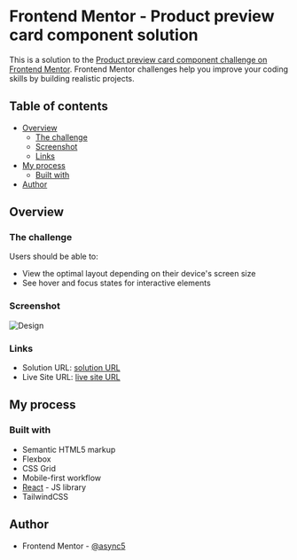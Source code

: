 # Frontend Mentor - Product preview card component solution

This is a solution to the [Product preview card component challenge on Frontend Mentor](https://www.frontendmentor.io/challenges/product-preview-card-component-GO7UmttRfa). Frontend Mentor challenges help you improve your coding skills by building realistic projects.

## Table of contents

- [Overview](#overview)
  - [The challenge](#the-challenge)
  - [Screenshot](#screenshot)
  - [Links](#links)
- [My process](#my-process)
  - [Built with](#built-with)
- [Author](#author)

## Overview

### The challenge

Users should be able to:

- View the optimal layout depending on their device's screen size
- See hover and focus states for interactive elements

### Screenshot

![Design](./design/desktop-preview.jpg.jpg)

### Links

- Solution URL: [solution URL](https://your-solution-url.com)
- Live Site URL: [live site URL](https://deft-beijinho-3089c7.netlify.app/)

## My process

### Built with

- Semantic HTML5 markup
- Flexbox
- CSS Grid
- Mobile-first workflow
- [React](https://reactjs.org/) - JS library
- TailwindCSS

## Author

- Frontend Mentor - [@async5](https://www.frontendmentor.io/profile/async5)
  <!-- - Website - [Add your name here](https://www.your-site.com) -->
  <!-- - Twitter - [@yourusername](https://www.twitter.com/yourusername) -->
